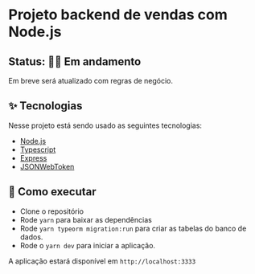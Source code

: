 # Projeto backend de vendas com Node.js

## Status: 👷‍♂️ Em andamento

Em breve será atualizado com regras de negócio.

## ✨ Tecnologias

Nesse projeto está sendo usado as seguintes tecnologias:

-   [Node.js](https://nodejs.org/en/)
-   [Typescript](https://www.typescriptlang.org/)
-   [Express](https://expressjs.com/pt-br/)
-   [JSONWebToken](https://github.com/auth0/node-jsonwebtoken#readme)

## 🚀 Como executar

-   Clone o repositório
-   Rode `yarn` para baixar as dependências
-   Rode `yarn typeorm migration:run` para criar as tabelas do banco de dados.
-   Rode o `yarn dev` para iniciar a aplicação.

A aplicação estará disponível em `http://localhost:3333`
